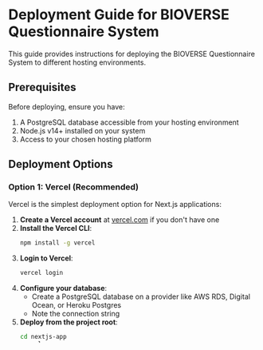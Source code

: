 # Deployment Guide for BIOVERSE Questionnaire System

This guide provides instructions for deploying the BIOVERSE Questionnaire System to different hosting environments.

## Prerequisites

Before deploying, ensure you have:

1. A PostgreSQL database accessible from your hosting environment
2. Node.js v14+ installed on your system
3. Access to your chosen hosting platform

## Deployment Options

### Option 1: Vercel (Recommended)

Vercel is the simplest deployment option for Next.js applications:

1. **Create a Vercel account** at [vercel.com](https://vercel.com) if you don't have one
2. **Install the Vercel CLI**:
   ```bash
   npm install -g vercel
   ```
3. **Login to Vercel**:
   ```bash
   vercel login
   ```
4. **Configure your database**:
   - Create a PostgreSQL database on a provider like AWS RDS, Digital Ocean, or Heroku Postgres
   - Note the connection string
5. **Deploy from the project root**:
   ```bash
   cd nextjs-app
   vercel
   ```
6. **Set environment variables**:
   - In the Vercel dashboard, go to your project
   - Under Settings > Environment Variables, add:
     - `DATABASE_URL`: Your PostgreSQL connection string
     - `JWT_SECRET`: A secure random string for JWT token generation
7. **Run database setup**:
   - You'll need to connect to your database and run the schema.sql file
   - You can use any PostgreSQL client to do this
   - Example: `psql -h your-db-host -U your-username -d your-database -f schema.sql`
8. **Import data**:
   - You can run the import script locally, pointing to your deployed database:
   ```bash
   DATABASE_URL=your-connection-string node scripts/import-csv-data.js
   ```

### Option 2: Heroku

1. **Create a Heroku account** at [heroku.com](https://heroku.com)
2. **Install the Heroku CLI**:
   ```bash
   npm install -g heroku
   ```
3. **Login to Heroku**:
   ```bash
   heroku login
   ```
4. **Create a new Heroku app**:
   ```bash
   heroku create bioverse-questionnaire
   ```
5. **Add PostgreSQL**:
   ```bash
   heroku addons:create heroku-postgresql:hobby-dev
   ```
6. **Set config variables**:
   ```bash
   heroku config:set JWT_SECRET=your-secret-key
   heroku config:set NODE_ENV=production
   ```
7. **Deploy the application**:
   ```bash
   git push heroku main
   ```
8. **Run database setup**:
   ```bash
   heroku pg:psql < schema.sql
   ```
9. **Import data**:
   ```bash
   heroku run node scripts/import-csv-data.js
   ```

### Option 3: Traditional VPS (AWS, DigitalOcean, etc.)

1. **Provision a server** with:
   - Ubuntu 20.04 LTS or similar
   - Node.js v14+
   - PostgreSQL database
2. **Clone the repository**:
   ```bash
   git clone https://github.com/yourusername/bioverse-questionnaire.git
   cd bioverse-questionnaire
   ```
3. **Set up the database**:
   ```bash
   sudo -u postgres psql -c "CREATE DATABASE bioverse_questionnaire;"
   sudo -u postgres psql -d bioverse_questionnaire -f schema.sql
   ```
4. **Configure the application**:
   ```bash
   cd nextjs-app
   cp .env.local.example .env.local
   # Edit .env.local with your database details
   ```
5. **Install dependencies**:
   ```bash
   npm install
   ```
6. **Build the application**:
   ```bash
   npm run build
   ```
7. **Import data**:
   ```bash
   node scripts/import-csv-data.js
   ```
8. **Start the application**:
   ```bash
   # For testing
   npm start
   
   # For production (using PM2)
   npm install -g pm2
   pm2 start npm --name "bioverse-questionnaire" -- start
   pm2 startup
   pm2 save
   ```
9. **Set up a reverse proxy** (Nginx recommended):
   ```bash
   sudo apt install nginx
   ```
   Configure Nginx to proxy requests to your Node.js application (port 3000 by default).

## Post-Deployment Steps

1. **Test the application** by navigating to the deployed URL
2. **Log in** with the default credentials:
   - User: username=`user`, password=`user123`
   - Admin: username=`admin`, password=`admin123`
3. **Change default passwords** for production use

## Troubleshooting

- **Database connection issues**: Ensure your database is accessible from your hosting environment and that the connection string is correct
- **Environment variables**: Check that all required environment variables are set correctly
- **Build errors**: Make sure you're using a compatible Node.js version (v14+)
- **Runtime errors**: Check the logs of your hosting platform for specific error messages 